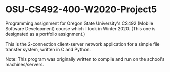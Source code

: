 # OSU-CS492-400-W2020-Project5
Programming assignment for Oregon State University's CS492 (Mobile Software Development) course which I took in Winter 2020. 
(This one is designated as a portfolio assignment.) 

This is the 2-connection client-server network application for a simple file transfer system, written in C and Python. 

Note: This program was originally written to compile and run on the school's machines/servers.
